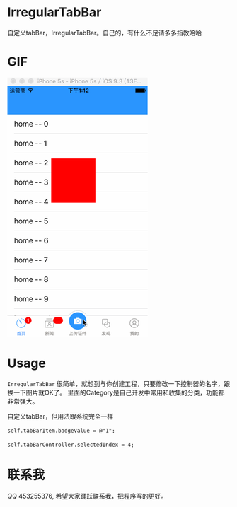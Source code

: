 # IrregularTabBar
  自定义tabBar，IrregularTabBar。自己的，有什么不足请多多指教哈哈

# GIF
![IrregularTabBar](GIF/TabBar.gif "IrregularTabBar")

# Usage
 `IrregularTabBar` 很简单，就想到与你创建工程，只要修改一下控制器的名字，跟换一下图片就OK了。
 里面的Category是自己开发中常用和收集的分类，功能都非常强大。

自定义tabBar，但用法跟系统完全一样  

```
self.tabBarItem.badgeValue = @"1";

self.tabBarController.selectedIndex = 4;

```

# 联系我
 QQ 453255376, 希望大家踊跃联系我，把程序写的更好。
 